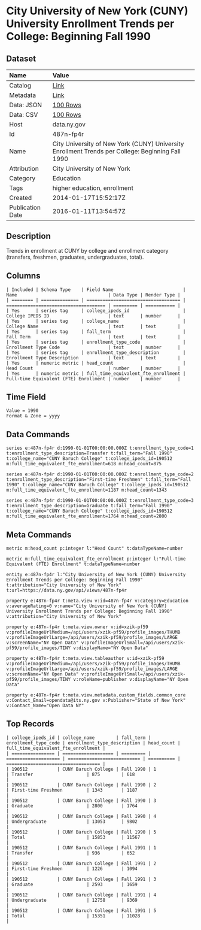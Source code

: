 # City University of New York (CUNY) University Enrollment Trends per College: Beginning Fall 1990

## Dataset

| Name | Value |
| :--- | :---- |
| Catalog | [Link](https://catalog.data.gov/dataset/city-university-of-new-york-cuny-university-enrollment-trends-per-college-beginning-fall-1) |
| Metadata | [Link](https://data.ny.gov/api/views/487n-fp4r) |
| Data: JSON | [100 Rows](https://data.ny.gov/api/views/487n-fp4r/rows.json?max_rows=100) |
| Data: CSV | [100 Rows](https://data.ny.gov/api/views/487n-fp4r/rows.csv?max_rows=100) |
| Host | data.ny.gov |
| Id | 487n-fp4r |
| Name | City University of New York (CUNY) University Enrollment Trends per College: Beginning Fall 1990 |
| Attribution | City University of New York |
| Category | Education |
| Tags | higher education, enrollment |
| Created | 2014-01-17T15:52:17Z |
| Publication Date | 2016-01-11T13:54:57Z |

## Description

Trends in enrollment at CUNY by college and enrollment category (transfers, freshmen, graduates, undergraduates, total).

## Columns

```ls
| Included | Schema Type    | Field Name                          | Name                                  | Data Type | Render Type |
| ======== | ============== | =================================== | ===================================== | ========= | =========== |
| Yes      | series tag     | college_ipeds_id                    | College IPEDS ID                      | text      | number      |
| Yes      | series tag     | college_name                        | College Name                          | text      | text        |
| Yes      | series tag     | fall_term                           | Fall Term                             | text      | text        |
| Yes      | series tag     | enrollment_type_code                | Enrollment Type Code                  | text      | number      |
| Yes      | series tag     | enrollment_type_description         | Enrollment Type Description           | text      | text        |
| Yes      | numeric metric | head_count                          | Head Count                            | number    | number      |
| Yes      | numeric metric | full_time_equivalent_fte_enrollment | Full-time Equivalent (FTE) Enrollment | number    | number      |
```

## Time Field

```ls
Value = 1990
Format & Zone = yyyy
```

## Data Commands

```ls
series e:487n-fp4r d:1990-01-01T00:00:00.000Z t:enrollment_type_code=1 t:enrollment_type_description=Transfer t:fall_term="Fall 1990" t:college_name="CUNY Baruch College" t:college_ipeds_id=190512 m:full_time_equivalent_fte_enrollment=618 m:head_count=875

series e:487n-fp4r d:1990-01-01T00:00:00.000Z t:enrollment_type_code=2 t:enrollment_type_description="First-time Freshmen" t:fall_term="Fall 1990" t:college_name="CUNY Baruch College" t:college_ipeds_id=190512 m:full_time_equivalent_fte_enrollment=1187 m:head_count=1343

series e:487n-fp4r d:1990-01-01T00:00:00.000Z t:enrollment_type_code=3 t:enrollment_type_description=Graduate t:fall_term="Fall 1990" t:college_name="CUNY Baruch College" t:college_ipeds_id=190512 m:full_time_equivalent_fte_enrollment=1764 m:head_count=2800
```

## Meta Commands

```ls
metric m:head_count p:integer l:"Head Count" t:dataTypeName=number

metric m:full_time_equivalent_fte_enrollment p:integer l:"Full-time Equivalent (FTE) Enrollment" t:dataTypeName=number

entity e:487n-fp4r l:"City University of New York (CUNY) University Enrollment Trends per College: Beginning Fall 1990" t:attribution="City University of New York" t:url=https://data.ny.gov/api/views/487n-fp4r

property e:487n-fp4r t:meta.view v:id=487n-fp4r v:category=Education v:averageRating=0 v:name="City University of New York (CUNY) University Enrollment Trends per College: Beginning Fall 1990" v:attribution="City University of New York"

property e:487n-fp4r t:meta.view.owner v:id=xzik-pf59 v:profileImageUrlMedium=/api/users/xzik-pf59/profile_images/THUMB v:profileImageUrlLarge=/api/users/xzik-pf59/profile_images/LARGE v:screenName="NY Open Data" v:profileImageUrlSmall=/api/users/xzik-pf59/profile_images/TINY v:displayName="NY Open Data"

property e:487n-fp4r t:meta.view.tableauthor v:id=xzik-pf59 v:profileImageUrlMedium=/api/users/xzik-pf59/profile_images/THUMB v:profileImageUrlLarge=/api/users/xzik-pf59/profile_images/LARGE v:screenName="NY Open Data" v:profileImageUrlSmall=/api/users/xzik-pf59/profile_images/TINY v:roleName=publisher v:displayName="NY Open Data"

property e:487n-fp4r t:meta.view.metadata.custom_fields.common_core v:Contact_Email=opendata@its.ny.gov v:Publisher="State of New York" v:Contact_Name="Open Data NY"
```

## Top Records

```ls
| college_ipeds_id | college_name        | fall_term | enrollment_type_code | enrollment_type_description | head_count | full_time_equivalent_fte_enrollment | 
| ================ | =================== | ========= | ==================== | =========================== | ========== | =================================== | 
| 190512           | CUNY Baruch College | Fall 1990 | 1                    | Transfer                    | 875        | 618                                 | 
| 190512           | CUNY Baruch College | Fall 1990 | 2                    | First-time Freshmen         | 1343       | 1187                                | 
| 190512           | CUNY Baruch College | Fall 1990 | 3                    | Graduate                    | 2800       | 1764                                | 
| 190512           | CUNY Baruch College | Fall 1990 | 4                    | Undergraduate               | 13053      | 9802                                | 
| 190512           | CUNY Baruch College | Fall 1990 | 5                    | Total                       | 15853      | 11567                               | 
| 190512           | CUNY Baruch College | Fall 1991 | 1                    | Transfer                    | 936        | 652                                 | 
| 190512           | CUNY Baruch College | Fall 1991 | 2                    | First-time Freshmen         | 1226       | 1094                                | 
| 190512           | CUNY Baruch College | Fall 1991 | 3                    | Graduate                    | 2593       | 1659                                | 
| 190512           | CUNY Baruch College | Fall 1991 | 4                    | Undergraduate               | 12758      | 9369                                | 
| 190512           | CUNY Baruch College | Fall 1991 | 5                    | Total                       | 15351      | 11028                               | 
```